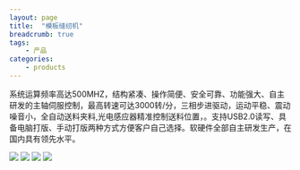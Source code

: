 ```yaml
---
layout: page
title:  "模板缝纫机"
breadcrumb: true
tags:
    - 产品
categories:
    - products
---
```


系统运算频率高达500MHZ，结构紧凑、操作简便、安全可靠、功能强大、自主研发的主轴伺服控制，最高转速可达3000转/分，三相步进驱动，运动平稳、震动噪音小，全自动送料夹料,光电感应器精准控制送料位置，。支持USB2.0读写、具备电脑打版、手动打版两种方式方便客户自己选择。软硬件全部自主研发生产，在国内具有领先水平。

<!--more-->

![]({{site.url}}{{site.baseurl}}images/products/mobanfengrenji01.png)
![]({{site.url}}{{site.baseurl}}images/products/mobanfengrenji02.png)
![]({{site.url}}{{site.baseurl}}images/products/mobanfengrenji03.png)
![]({{site.url}}{{site.baseurl}}images/products/mobanfengrenji04.png)




